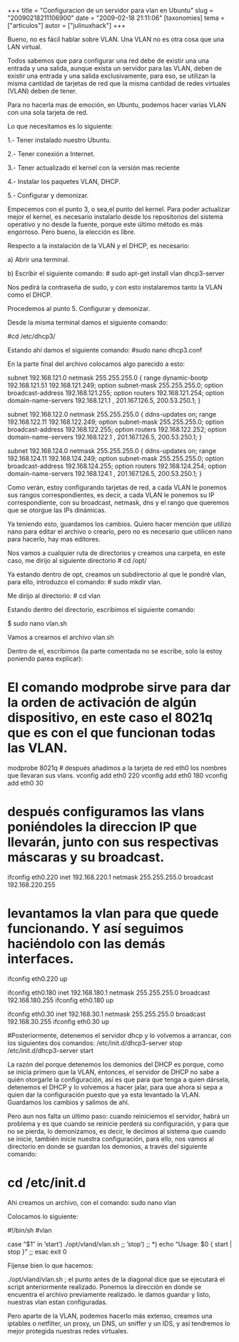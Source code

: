 +++
title = "Configuracion de un servidor para vlan en Ubuntu"
slug = "20090218211106900"
date = "2009-02-18 21:11:06"
[taxonomies]
tema = ["articulos"]
autor = ["julinuxhack"]
+++

Bueno, no es fácil hablar sobre VLAN. Una VLAN no es otra cosa que una
LAN virtual.

Todos sabemos que para configurar una red debe de existir una una
entrada y una salida, aunque exista un servidor para las VLAN, deben de
existir una entrada y una salida exclusivamente, para eso, se utilizan
la misma cantidad de tarjetas de red que la misma cantidad de redes
virtuales (VLAN) deben de tener.

<!-- more -->
Para no hacerla mas de emoción, en Ubuntu, podemos hacer varias VLAN con
una sola tarjeta de red.

Lo que necesitamos es lo siguiente:

1.- Tener instalado nuestro Ubuntu.

2.- Tener conexión a Internet.

3.- Tener actualizado el kernel con la versión mas reciente

4.- Instalar los paquetes VLAN, DHCP.

5.- Configurar y demonizar.

Empecemos con el punto 3, o sea,el punto del kernel. Para poder
actualizar mejor el kernel, es necesario instalarlo desde los
repositorios del sistema operativo y no desde la fuente, porque este
último método es más engorroso. Pero bueno, la elección es libre.

Respecto a la instalación de la VLAN y el DHCP, es necesario:

a)  Abrir una terminal.

b)  Escribir el siguiente comando: \# sudo apt-get install vlan
    dhcp3-server

Nos pedirá la contraseña de sudo, y con esto instalaremos tanto la VLAN
como el DHCP.

Procedemos al punto 5. Configurar y demonizar.

Desde la misma terminal damos el siguiente comando:

#cd /etc/dhcp3/

Estando ahí damos el siguiente comando: #sudo nano dhcp3.conf

En la parte final del archivo colocamos algo parecido a esto:

subnet 192.168.121.0 netmask 255.255.255.0 { range dynamic-bootp
192.168.121.51 192.168.121.249; option subnet-mask 255.255.255.0; option
broadcast-address 192.168.121.255; option routers 192.168.121.254;
option domain-name-servers 192.168.121.1 , 201.167.126.5, 200.53.250.1;
}

subnet 192.168.122.0 netmask 255.255.255.0 { ddns-updates on; range
192.168.122.11 192.168.122.249; option subnet-mask 255.255.255.0; option
broadcast-address 192.168.122.255; option routers 192.168.122.252;
option domain-name-servers 192.168.122.1 , 201.167.126.5, 200.53.250.1;
}

subnet 192.168.124.0 netmask 255.255.255.0 { ddns-updates on; range
192.168.124.11 192.168.124.249; option subnet-mask 255.255.255.0; option
broadcast-address 192.168.124.255; option routers 192.168.124.254;
option domain-name-servers 192.168.124.1 , 201.167.126.5, 200.53.250.1;
}

Como verán, estoy configurando tarjetas de red, a cada VLAN le ponemos
sus rangos correspondientes, es decir, a cada VLAN le ponemos su IP
correspondiente, con su broadcast, netmask, dns y el rango que queremos
que se otorgue las IPs dinámicas.

Ya teniendo esto, guardamos los cambios. Quiero hacer mención que
utilizo nano para editar el archivo o crearlo, pero no es necesario que
utilicen nano para hacerlo, hay mas editores.

Nos vamos a cualquier ruta de directorios y creamos una carpeta, en este
caso, me dirijo al siguiente directorio \# cd /opt/

Ya estando dentro de opt, creamos un subdirectorio al que le pondré
vlan, para ello, introduzco el comando: \# sudo mkdir vlan.

Me dirijo al directorio: \# cd vlan

Estando dentro del directorio, escribimos el siguiente comando:

$ sudo nano vlan.sh

Vamos a crearnos el archivo vlan.sh

Dentro de el, escribimos (la parte comentada no se escribe, solo la
estoy poniendo parea explicar):

# El comando modprobe sirve para dar la orden de activación de algún dispositivo, en este caso el 8021q que es con el que funcionan todas las VLAN.

modprobe 8021q \# después añadimos a la tarjeta de red eth0 los nombres
que llevaran sus vlans. vconfig add eth0 220 vconfig add eth0 180
vconfig add eth0 30

# después configuramos las vlans poniéndoles la direccion IP que llevarán, junto con sus respectivas máscaras y su broadcast.

ifconfig eth0.220 inet 192.168.220.1 netmask 255.255.255.0 broadcast
192.168.220.255

# levantamos la vlan para que quede funcionando. Y así seguimos haciéndolo con las demás interfaces.

ifconfig eth0.220 up

ifconfig eth0.180 inet 192.168.180.1 netmask 255.255.255.0 broadcast
192.168.180.255 ifconfig eth0.180 up

ifconfig eth0.30 inet 192.168.30.1 netmask 255.255.255.0 broadcast
192.168.30.255 ifconfig eth0.30 up

#Posteriormente, detenemos el servidor dhcp y lo volvemos a arrancar,
con los siguientes dos comandos: /etc/init.d/dhcp3-server stop
/etc/init.d/dhcp3-server start

La razón del porque detenemos los demonios del DHCP es porque, como se
inicia primero que la VLAN, entonces, el servidor de DHCP no sabe a
quién otorgarle la configuración, así es que para que tenga a quien
dársela, detenemos el DHCP y lo volvemos a hacer jalar, para que ahora
sí sepa a quien dar la configuración puesto que ya esta levantado la
VLAN. Guardamos los cambios y salimos de ahí.

Pero aun nos falta un último paso: cuando reiniciemos el servidor, habrá
un problema y es que cuando se reinicie perderá su configuración, y para
que no se pierda, lo demonizamos, es decir, le decimos al sistema que
cuando se inicie, también inicie nuestra configuración, para ello, nos
vamos al directorio en donde se guardan los demonios, a través del
siguiente comando:

# cd /etc/init.d

Ahi creamos un archivo, con el comando: sudo nano vlan

Colocamos lo siguiente:

#!/bin/sh #vlan

case “$1″ in ’start’) ./opt/vland/vlan.sh ;; ’stop’) ;; \*) echo “Usage:
$0 { start \| stop }” ;; esac exit 0

Fíjense bien lo que hacemos:

./opt/vland/vlan.sh ; el punto antes de la diagonal dice que se
ejecutará el script anteriormente realizado. Ponemos la dirección en
donde se encuentra el archivo previamente realizado. le damos guardar y
listo, nuestras vlan estan configuradas.

Pero aparte de la VLAN, podemos hacerlo más extenso, creamos una
iptables o netfilter, un proxy, un DNS, un sniffer y un IDS, y así
tendremos lo mejor protegida nuestras redes virtuales.

